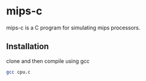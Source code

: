 # mips-c

mips-c is a C program for simulating mips processors.

## Installation

clone and then compile using gcc

```bash
gcc cpu.c
```